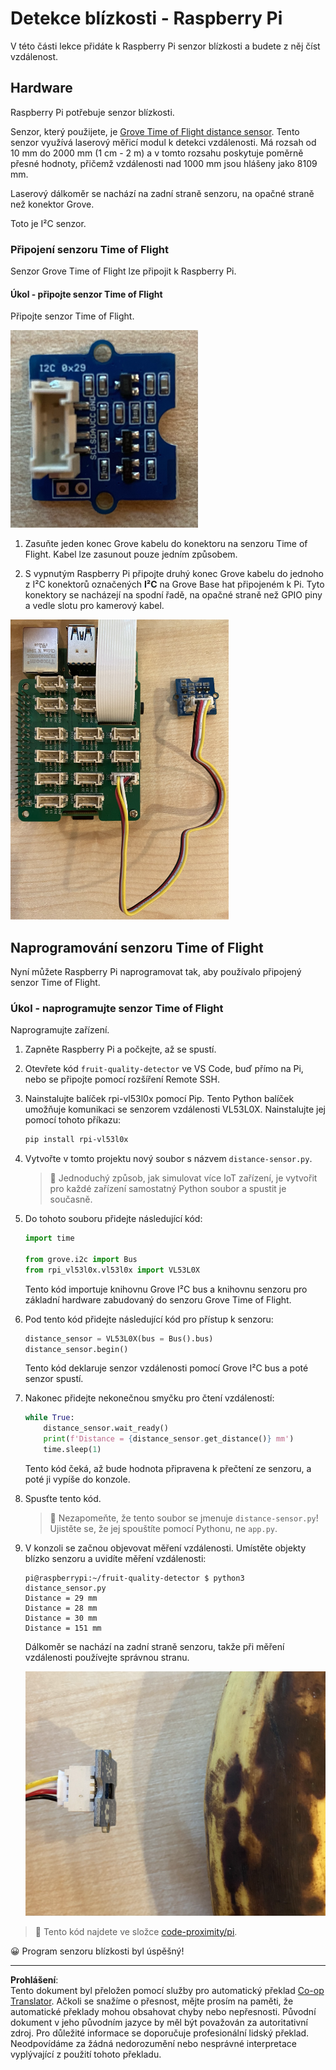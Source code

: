 <!--
CO_OP_TRANSLATOR_METADATA:
{
  "original_hash": "6145a1d791731c8a9d0afd0a1bae5108",
  "translation_date": "2025-08-27T20:43:23+00:00",
  "source_file": "4-manufacturing/lessons/4-trigger-fruit-detector/pi-proximity.md",
  "language_code": "cs"
}
-->
# Detekce blízkosti - Raspberry Pi

V této části lekce přidáte k Raspberry Pi senzor blízkosti a budete z něj číst vzdálenost.

## Hardware

Raspberry Pi potřebuje senzor blízkosti.

Senzor, který použijete, je [Grove Time of Flight distance sensor](https://www.seeedstudio.com/Grove-Time-of-Flight-Distance-Sensor-VL53L0X.html). Tento senzor využívá laserový měřicí modul k detekci vzdálenosti. Má rozsah od 10 mm do 2000 mm (1 cm - 2 m) a v tomto rozsahu poskytuje poměrně přesné hodnoty, přičemž vzdálenosti nad 1000 mm jsou hlášeny jako 8109 mm.

Laserový dálkoměr se nachází na zadní straně senzoru, na opačné straně než konektor Grove.

Toto je I²C senzor.

### Připojení senzoru Time of Flight

Senzor Grove Time of Flight lze připojit k Raspberry Pi.

#### Úkol - připojte senzor Time of Flight

Připojte senzor Time of Flight.

![Senzor Grove Time of Flight](../../../../../translated_images/grove-time-of-flight-sensor.d82ff2165bfded9f485de54d8d07195a6270a602696825fca19f629ddfe94e86.cs.png)

1. Zasuňte jeden konec Grove kabelu do konektoru na senzoru Time of Flight. Kabel lze zasunout pouze jedním způsobem.

1. S vypnutým Raspberry Pi připojte druhý konec Grove kabelu do jednoho z I²C konektorů označených **I²C** na Grove Base hat připojeném k Pi. Tyto konektory se nacházejí na spodní řadě, na opačné straně než GPIO piny a vedle slotu pro kamerový kabel.

![Senzor Grove Time of Flight připojený k I²C konektoru](../../../../../translated_images/pi-time-of-flight-sensor.58c8dc04eb3bfb57a7c3019f031433ef4d798d4d7603d565afbf6f3802840dba.cs.png)

## Naprogramování senzoru Time of Flight

Nyní můžete Raspberry Pi naprogramovat tak, aby používalo připojený senzor Time of Flight.

### Úkol - naprogramujte senzor Time of Flight

Naprogramujte zařízení.

1. Zapněte Raspberry Pi a počkejte, až se spustí.

1. Otevřete kód `fruit-quality-detector` ve VS Code, buď přímo na Pi, nebo se připojte pomocí rozšíření Remote SSH.

1. Nainstalujte balíček rpi-vl53l0x pomocí Pip. Tento Python balíček umožňuje komunikaci se senzorem vzdálenosti VL53L0X. Nainstalujte jej pomocí tohoto příkazu:

    ```sh
    pip install rpi-vl53l0x
    ```

1. Vytvořte v tomto projektu nový soubor s názvem `distance-sensor.py`.

    > 💁 Jednoduchý způsob, jak simulovat více IoT zařízení, je vytvořit pro každé zařízení samostatný Python soubor a spustit je současně.

1. Do tohoto souboru přidejte následující kód:

    ```python
    import time
    
    from grove.i2c import Bus
    from rpi_vl53l0x.vl53l0x import VL53L0X
    ```

    Tento kód importuje knihovnu Grove I²C bus a knihovnu senzoru pro základní hardware zabudovaný do senzoru Grove Time of Flight.

1. Pod tento kód přidejte následující kód pro přístup k senzoru:

    ```python
    distance_sensor = VL53L0X(bus = Bus().bus)
    distance_sensor.begin()    
    ```

    Tento kód deklaruje senzor vzdálenosti pomocí Grove I²C bus a poté senzor spustí.

1. Nakonec přidejte nekonečnou smyčku pro čtení vzdáleností:

    ```python
    while True:
        distance_sensor.wait_ready()
        print(f'Distance = {distance_sensor.get_distance()} mm')
        time.sleep(1)
    ```

    Tento kód čeká, až bude hodnota připravena k přečtení ze senzoru, a poté ji vypíše do konzole.

1. Spusťte tento kód.

    > 💁 Nezapomeňte, že tento soubor se jmenuje `distance-sensor.py`! Ujistěte se, že jej spouštíte pomocí Pythonu, ne `app.py`.

1. V konzoli se začnou objevovat měření vzdálenosti. Umístěte objekty blízko senzoru a uvidíte měření vzdálenosti:

    ```output
    pi@raspberrypi:~/fruit-quality-detector $ python3 distance_sensor.py 
    Distance = 29 mm
    Distance = 28 mm
    Distance = 30 mm
    Distance = 151 mm
    ```

    Dálkoměr se nachází na zadní straně senzoru, takže při měření vzdálenosti používejte správnou stranu.

    ![Dálkoměr na zadní straně senzoru Time of Flight mířící na banán](../../../../../translated_images/time-of-flight-banana.079921ad8b1496e4525dc26b4cdc71a076407aba3e72ba113ba2e38febae92c5.cs.png)

> 💁 Tento kód najdete ve složce [code-proximity/pi](../../../../../4-manufacturing/lessons/4-trigger-fruit-detector/code-proximity/pi).

😀 Program senzoru blízkosti byl úspěšný!

---

**Prohlášení**:  
Tento dokument byl přeložen pomocí služby pro automatický překlad [Co-op Translator](https://github.com/Azure/co-op-translator). Ačkoli se snažíme o přesnost, mějte prosím na paměti, že automatické překlady mohou obsahovat chyby nebo nepřesnosti. Původní dokument v jeho původním jazyce by měl být považován za autoritativní zdroj. Pro důležité informace se doporučuje profesionální lidský překlad. Neodpovídáme za žádná nedorozumění nebo nesprávné interpretace vyplývající z použití tohoto překladu.